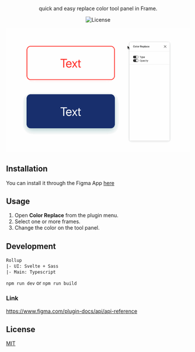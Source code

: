 <p align="center">quick and easy replace color tool panel in Frame.</p>
<p align="center"><img src="https://img.shields.io/github/license/203x/figma-color-replace" alt="License"></p>

<p align="center"><img src="./assets/preview.gif" alt="preview"></p>


## Installation
You can install it through the Figma App [here](https://www.figma.com/c/plugin/797668496099411237/Color-Replace)


## Usage
1. Open **Color Replace** from the plugin menu.
2. Select one or more frames.
3. Change the color on the tool panel.


## Development
```
Rollup
|- UI: Svelte + Sass
|- Main: Typescript
```

```npm run dev```
or
```npm run build```

### Link
https://www.figma.com/plugin-docs/api/api-reference

## License
[MIT](./LICENSE)
